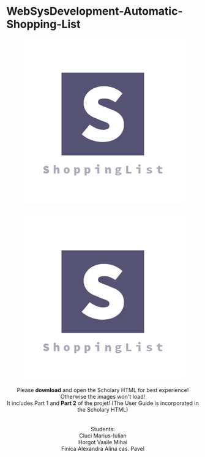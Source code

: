 # WebSysDevelopment-Automatic-Shopping-List
<span style="display:block;text-align:center">![alt text](https://raw.githubusercontent.com/mcluci/WebSysDevelopment---Automatic-Shopping-List/master/Logo.PNG)</span>
<br/>
<div style="text-align:center"><img src="https://raw.githubusercontent.com/mcluci/WebSysDevelopment---Automatic-Shopping-List/master/Logo.PNG" alt="alt text" style="max-width:100%;text-align:center;"></div>
<p align="center">
  Please <b>download</b> and open the Scholary HTML for best experience! Otherwise the images won't load!
<br/> It includes Part 1 and <b>Part 2</b> of the projet! (The User Guide is incorporated in the Scholary HTML)
<br/>
<br/>
<br/> Students:
<br/> Cluci Marius-Iulian
<br/> Horgot Vasile Mihai
<br/> Finica Alexandra Alina cas. Pavel
<br/> 
</p>
